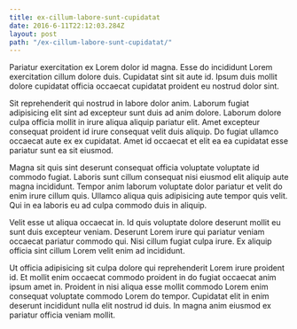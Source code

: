```yaml
---
title: ex-cillum-labore-sunt-cupidatat
date: 2016-6-11T22:12:03.284Z
layout: post
path: "/ex-cillum-labore-sunt-cupidatat/"
---
```


Pariatur exercitation ex Lorem dolor id magna. Esse do incididunt Lorem exercitation cillum dolore duis. Cupidatat sint sit aute id. Ipsum duis mollit dolore cupidatat officia occaecat cupidatat proident eu nostrud dolor sint.

Sit reprehenderit qui nostrud in labore dolor anim. Laborum fugiat adipisicing elit sint ad excepteur sunt duis ad anim dolore. Laborum dolore culpa officia mollit in irure aliqua aliquip pariatur elit. Amet excepteur consequat proident id irure consequat velit duis aliquip. Do fugiat ullamco occaecat aute ex ex cupidatat. Amet id occaecat et elit ea ea cupidatat esse pariatur sunt ea sit eiusmod.

Magna sit quis sint deserunt consequat officia voluptate voluptate id commodo fugiat. Laboris sunt cillum consequat nisi eiusmod elit aliquip aute magna incididunt. Tempor anim laborum voluptate dolor pariatur et velit do enim irure cillum quis. Ullamco aliqua quis adipisicing aute tempor quis velit. Qui in ea laboris eu ad culpa commodo duis in aliquip.

Velit esse ut aliqua occaecat in. Id quis voluptate dolore deserunt mollit eu sunt duis excepteur veniam. Deserunt Lorem irure qui pariatur veniam occaecat pariatur commodo qui. Nisi cillum fugiat culpa irure. Ex aliquip officia sint cillum Lorem velit enim ad incididunt.

Ut officia adipisicing sit culpa dolore qui reprehenderit Lorem irure proident id. Et mollit enim occaecat commodo proident in do fugiat occaecat anim ipsum amet in. Proident in nisi aliqua esse mollit commodo Lorem enim consequat voluptate commodo Lorem do tempor. Cupidatat elit in enim deserunt incididunt nulla elit nostrud id duis. In magna anim eiusmod ex pariatur officia veniam mollit.
